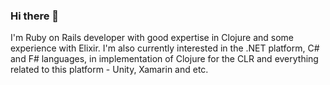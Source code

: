 ### Hi there 👋

I'm Ruby on Rails developer with good expertise in Clojure and some experience with Elixir.
I'm also currently interested in the .NET platform, C# and F# languages,
in implementation of Clojure for the CLR and everything related to this platform - Unity, Xamarin and etc.

<!--
**dimafedotov/dimafedotov** is a ✨ _special_ ✨ repository because its `README.md` (this file) appears on your GitHub profile.

Here are some ideas to get you started:

- 🔭 I’m currently working on ...
- 🌱 I’m currently learning ...
- 👯 I’m looking to collaborate on ...
- 🤔 I’m looking for help with ...
- 💬 Ask me about ...
- 📫 How to reach me: ...
- 😄 Pronouns: ...
- ⚡ Fun fact: ...
-->
